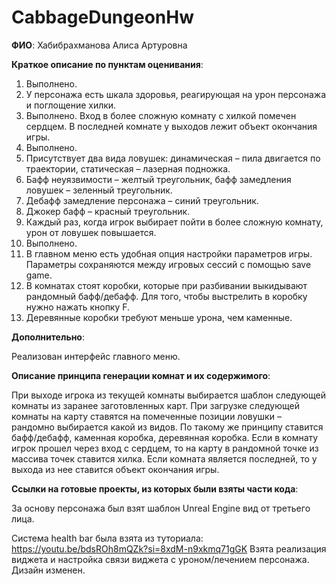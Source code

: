# CabbageDungeonHw

**ФИО**: 
Хабибрахманова Алиса Артуровна

**Краткое описание по пунктам оценивания**:
1)	Выполнено.
2)	У персонажа есть шкала здоровья, реагирующая на урон персонажа и поглощение хилки. 
3)	Выполнено. Вход в более сложную комнату с хилкой помечен сердцем. В последней комнате у выходов лежит объект окончания игры.
4)	Выполнено.
5)	Присутствует два вида ловушек: динамическая – пила двигается по траектории, статическая – лазерная подножка.
6)	Бафф неуязвимости – желтый треугольник, бафф замедления ловушек – зеленный треугольник.
7)	Дебафф замедление персонажа – синий треугольник.
8)	Джокер бафф – красный треугольник.
9)	Каждый раз, когда игрок выбирает пойти в более сложную комнату, урон от ловушек повышается.
10)	Выполнено.
11)	В главном меню есть удобная опция настройки параметров игры. Параметры сохраняются между игровых сессий с помощью save game.
12)	В комнатах стоят коробки, которые при разбивании выкидывают рандомный бафф/дебафф. Для того, чтобы выстрелить в коробку нужно нажать кнопку F.
13)	Деревянные коробки требуют меньше урона, чем каменные.

**Дополнительно**:

Реализован интерфейс главного меню.

**Описание принципа генерации комнат и их содержимого**:

При выходе игрока из текущей комнаты выбирается шаблон следующей комнаты из заранее заготовленных карт. При загрузке следующей комнаты на карту ставятся на помеченные позиции ловушки – рандомно выбирается какой из видов. По такому же принципу ставится бафф/дебафф, каменная коробка, деревянная коробка. Если в комнату игрок прошел через вход с сердцем, то на карту в рандомной точке из массива точек ставится хилка. Если комната является последней, то у выхода из нее ставится объект окончания игры.

**Ссылки на готовые проекты, из которых были взяты части кода**:

За основу персонажа был взят шаблон Unreal Engine вид от третьего лица.

Система health bar была взята из туториала:
https://youtu.be/bdsROh8mQZk?si=8xdM-n9xkmq71gGK
Взята реализация виджета и настройка связи виджета с уроном/лечением персонажа. Дизайн изменен.
